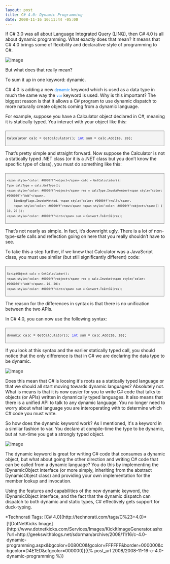```yaml
---
layout: post
title: C# 4.0: Dynamic Programming
date: 2008-11-16 10:11:44 -05:00
---
```


If C# 3.0 was all about Language Integrated Query (LINQ), then C# 4.0 is all about dynamic programming. What exactly does that mean? It means that C# 4.0 brings some of flexibility and declarative style of programming to C#.

![image](http://gwb.blob.core.windows.net/sdorman/WindowsLiveWriter/C4.0DynamicProgramming_83F1/image_3.png "image") 

But what does that really mean?

To sum it up in one keyword: dynamic.

C# 4.0 is adding a new <font color="#0080ff" face="con">dynamic</font> keyword which is used as a data type in much the same way the <font color="#0080ff" face="con">var</font> keyword is used. Why is this important? The biggest reason is that it allows a C# program to use dynamic dispatch to more naturally create objects coming from a dynamic language.

For example, suppose you have a Calculator object declared in C#, meaning it is statically typed. You interact with your object like this:

  <div style="border-bottom: gray 1px solid; border-left: gray 1px solid; padding-bottom: 4px; line-height: 12pt; background-color: #f4f4f4; margin: 20px 0px 10px; padding-left: 4px; width: 97.5%; padding-right: 4px; font-family: consolas, 'Courier New', courier, monospace; max-height: 200px; font-size: 8pt; overflow: auto; border-top: gray 1px solid; cursor: text; border-right: gray 1px solid; padding-top: 4px">   

Calculator calc = GetCalculator();
<span style="color: #0000ff">int</span> sum = calc.Add(10, 20);

</div>



That’s pretty simple and straight forward. Now suppose the Calculator is not a statically typed .NET class (or it is a .NET class but you don’t know the specific type of class), you must do something like this:


<div style="border-bottom: gray 1px solid; border-left: gray 1px solid; padding-bottom: 4px; line-height: 12pt; background-color: #f4f4f4; margin: 20px 0px 10px; padding-left: 4px; width: 97.5%; padding-right: 4px; font-family: consolas, 'Courier New', courier, monospace; max-height: 200px; font-size: 8pt; overflow: auto; border-top: gray 1px solid; cursor: text; border-right: gray 1px solid; padding-top: 4px">
  

```
<span style="color: #0000ff">object</span> calc = GetCalculator();
Type calcType = calc.GetType();
<span style="color: #0000ff">object</span> res = calcType.InvokeMember(<span style="color: #006080">"Add"</span>,
    BindingFlags.InvokeMethod, <span style="color: #0000ff">null</span>,
    <span style="color: #0000ff">new</span> <span style="color: #0000ff">object</span>[] { 10, 20 });
<span style="color: #0000ff">int</span> sum = Convert.ToInt32(res);
```

</div>



That’s not nearly as simple. In fact, it’s downright ugly. There is a lot of non-type-safe calls and reflection going on here that you really shouldn’t have to see. 

To take this a step further, if we knew that Calculator was a JavaScript class, you must use similar (but still significantly different) code:


<div style="border-bottom: gray 1px solid; border-left: gray 1px solid; padding-bottom: 4px; line-height: 12pt; background-color: #f4f4f4; margin: 20px 0px 10px; padding-left: 4px; width: 97.5%; padding-right: 4px; font-family: consolas, 'Courier New', courier, monospace; max-height: 200px; font-size: 8pt; overflow: auto; border-top: gray 1px solid; cursor: text; border-right: gray 1px solid; padding-top: 4px">
  

```
ScriptObject calc = GetCalculator();
<span style="color: #0000ff">object</span> res = calc.Invoke(<span style="color: #006080">"Add"</span>, 10, 20);
<span style="color: #0000ff">int</span> sum = Convert.ToInt32(res);
```

</div>



The reason for the differences in syntax is that there is no unification between the two APIs.

In C# 4.0, you can now use the following syntax:


<div style="border-bottom: gray 1px solid; border-left: gray 1px solid; padding-bottom: 4px; line-height: 12pt; background-color: #f4f4f4; margin: 20px 0px 10px; padding-left: 4px; width: 97.5%; padding-right: 4px; font-family: consolas, 'Courier New', courier, monospace; max-height: 200px; font-size: 8pt; overflow: auto; border-top: gray 1px solid; cursor: text; border-right: gray 1px solid; padding-top: 4px">
  

dynamic calc = GetCalculator();
<span style="color: #0000ff">int</span> sum = calc.Add(10, 20);

</div>



If you look at this syntax and the earlier statically typed call, you should notice that the only difference is that in C# we are declaring the data type to be dynamic.

![image](http://gwb.blob.core.windows.net/sdorman/WindowsLiveWriter/C4.0DynamicProgramming_83F1/image_6.png "image") 

Does this mean that C# is loosing it's roots as a statically typed language or that we should all start moving towards dynamic languages? Absolutely not. What is means is that it is now easier for you to write C# code that talks to objects (or APIs) written in dynamically typed languages. It also means that there is a unified API to talk to any dynamic language. You no longer need to worry about what language you are interoperating with to determine which C# code you must write.

So how does the dynamic keyword work? As I mentioned, it's a keyword in a similar fashion to var. You declare at compile-time the type to be dynamic, but at run-time you get a strongly typed object.

![image](http://gwb.blob.core.windows.net/sdorman/WindowsLiveWriter/C4.0DynamicProgramming_83F1/image_9.png "image") 

The dynamic keyword is great for writing C# code that consumes a dynamic object, but what about going the other direction and writing C# code that can be called from a dynamic language? You do this by implementing the IDynamicObject interface (or more simply, inheriting from the abstract DynamicObject class) and providing your own implementation for the member lookup and invocation.

Using the features and capabilities of the new dynamic keyword, the IDynamicObject interface, and the fact that the dynamic dispatch can dispatch to both dynamic and static types, C# effectively gets support for duck-typing.


<div style="padding-bottom: 0px; margin: 0px; padding-left: 0px; padding-right: 0px; display: inline; float: none; padding-top: 0px" id="scid:0767317B-992E-4b12-91E0-4F059A8CECA8:af8b7147-318e-41b5-8b06-d4acba5c97e7" class="wlWriterSmartContent">*Technorati Tags: [C# 4.0](http://technorati.com/tags/C%23+4.0)*</div><div class="wlWriterHeaderFooter" style="text-align:left; margin:0px; padding:4px 4px 4px 4px;">[![DotNetKicks Image](http://www.dotnetkicks.com/Services/Images/KickItImageGenerator.ashx?url=http://geekswithblogs.net/sdorman/archive/2008/11/16/c-4.0-dynamic-programming.aspx&bgcolor=0080C0&fgcolor=FFFFFF&border=000000&cbgcolor=D4E1ED&cfgcolor=000000)]({% post_url 2008/2008-11-16-c-4.0-dynamic-programming %})</div>

